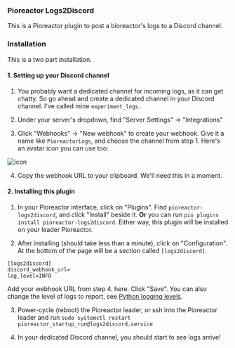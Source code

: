 ### Pioreactor Logs2Discord

This is a Pioreactor plugin to post a bioreactor's logs to a Discord channel.

### Installation

This is a two part installation.

#### 1. Setting up your Discord channel

1. You probably want a dedicated channel for incoming logs, as it can get chatty. So go ahead
and create a dedicated channel in your Discord channel. I've called mine `experiment_logs`.

2. Under your server's dropdown, find "Server Settings" -> "Integrations"

3. Click "Webhooks" -> "New webhook" to create your webhook. Give it a name like `PioreactorLogs`, and choose the channel from step 1. Here's an avatar icon you can use too:

![icon](https://github.com/Pioreactor/pioreactorui_frontend/blob/main/public/logo.png)

4. Copy the webhook URL to your clipboard. We'll need this in a moment.

#### 2. Installing this plugin

1. In your Pioreactor interface, click on "Plugins". Find `pioreactor-logs2discord`, and click "Install" beside it. **Or** you can run `pio plugins install pioreactor-logs2discord`. Either way, this plugin will be installed on your leader Pioreactor.

2. After installing (should take less than a minute), click on "Configuration". At the bottom of the page will be a section called `[logs2discord]`.

```
[logs2discord]
discord_webhook_url=
log_level=INFO
```

Add your webhook URL from step 4. here. Click "Save". You can also change the level of logs to report, see [Python logging levels](https://docs.python.org/3/library/logging.html#logging-levels).

3. Power-cycle (reboot) the Pioreactor leader, or ssh into the Pioreactor leader and run `sudo systemctl restart pioreactor_startup_run@logs2discord.service`

4. In your dedicated Discord channel, you should start to see logs arrive!

